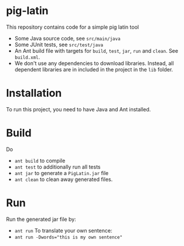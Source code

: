 # pig-latin

This repository contains code for a simple pig latin tool

* Some Java source code, see `src/main/java`
* Some JUnit tests, see `src/test/java`
* An Ant build file with targets for `build`, `test`, `jar`, `run` and `clean`. See `build.xml`.
* We don't use any dependencies to download libraries. Instead, all dependent libraries are in included in the project in the `lib` folder.

# Installation

To run this project, you need to have Java and Ant installed.

# Build

Do
* `ant build` to compile
* `ant test` to additionally run all tests
* `ant jar` to generate a `PigLatin.jar` file
* `ant clean` to clean away generated files.

# Run

Run the generated jar file by:
* `ant run`
To translate your own sentence:
* `ant run -Dwords="this is my own sentence"`
